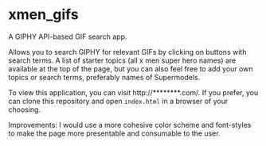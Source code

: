 # xmen_gifs

A GIPHY API-based GIF search app.

Allows you to search GIPHY for relevant GIFs by clicking on buttons with search terms. A list of starter topics (all x men super hero names) are available at the top of the page, but you can also feel free to add your own topics or search terms, preferably names of Supermodels. 

To view this application, you can visit http://********.com/. If you prefer, you can clone this repository and open `index.html` in a browser of your choosing.

Improvements: I would use a more cohesive color scheme and font-styles to make the page more presentable and consumable to the user. 